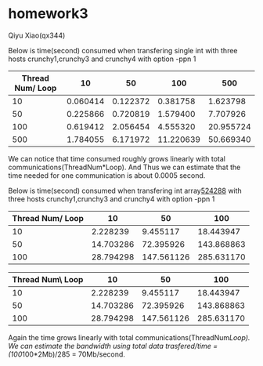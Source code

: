 # homework3
Qiyu Xiao(qx344)


Below is time(second) consumed when transfering single int with three hosts crunchy1,crunchy3 and crunchy4 with option -ppn 1 

| Thread Num/ Loop  | 10 | 50 | 100 | 500 | 
| --- | --- | --- | --- | --- | 
| 10 | 0.060414 | 0.122372 | 0.381758 | 1.623798 | 
| 50 | 0.225866 | 0.720819 | 1.579400 | 7.707926 | 
| 100 | 0.619412 | 2.056454 | 4.555320 | 20.955724 | 
| 500 | 1.784055 | 6.171972 | 11.220639 | 50.669340 | 

We can notice that time consumed roughly grows linearly with total communications(ThreadNum*Loop). And Thus we can estimate that the time needed for one communication is about 0.0005 second.


Below is time(second) consumed when transfering int array[524288](~2Mb) with three hosts crunchy1,crunchy3 and crunchy4 with option -ppn 1 

| Thread Num/ Loop  | 10 | 50 | 100 |  
| --- | --- | --- | --- | 
| 10 | 2.228239  | 9.455117| 18.443947 | 
| 50 | 14.703286 | 72.395926 | 143.868863 | 
| 100 | 28.794298 | 147.561126 | 285.631170 | 




|Thread Num\ Loop | 10 | 50 | 100 | 
| ----- | ----- | ----- | ----- |
|10 | 2.228239  | 9.455117 | 18.443947  | 
|50 | 14.703286  | 72.395926 | 143.868863  |   
|100 | 28.794298 | 147.561126 | 285.631170 | 

Again the time grows linearly with total communications(ThreadNum*Loop). We can estimate the bandwidth using total data trasfered/time = (100*100*2Mb)/285 = 70Mb/second. 



